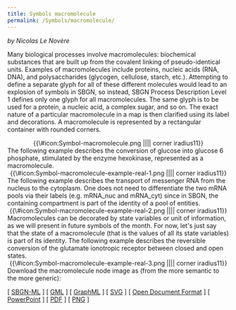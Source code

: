```yaml
---
title: Symbols macromolecule
permalink: /Symbols/macromolecule/
---
```


*by Nicolas Le Novère*

Many biological processes involve macromolecules: biochemical substances that are built up from the covalent linking of pseudo-identical units. Examples of macromolecules include proteins, nucleic acids (RNA, DNA), and polysaccharides (glycogen, cellulose, starch, etc.). Attempting to define a separate glyph for all of these different molecules would lead to an explosion of symbols in SBGN, so instead, SBGN Process Description Level 1 defines only one glyph for all macromolecules. The same glyph is to be used for a protein, a nucleic acid, a complex sugar, and so on. The exact nature of a particular macromolecule in a map is then clarified using its label and decorations. A macromolecule is represented by a rectangular container with rounded corners.

<center>
{{\#icon:Symbol-macromolecule.png |||| corner iradius11}}

</center>
The following example describes the conversion of glucose into glucose 6 phosphate, stimulated by the enzyme hexokinase, represented as a macromolecule.

<center>
{{\#icon:Symbol-macromolecule-example-real-1.png |||| corner iradius11}}

</center>
The following example describes the transport of messenger RNA from the nucleus to the cytoplasm. One does not need to differentiate the two mRNA pools via their labels (e.g. mRNA_nuc and mRNA_cyt) since in SBGN, the containing compartment is part of the identity of a pool of entities.

<center>
{{\#icon:Symbol-macromolecule-example-real-2.png |||| corner iradius11}}

</center>
Macromolecules can be decorated by state variables or unit of information, as we will present in future symbols of the month. For now, let's just say that the state of a macromolecule (that is the values of all its state variables) is part of its identity. The following example describes the reversible conversion of the glutamate ionotropic receptor between closed and open states.

<center>
{{\#icon:Symbol-macromolecule-example-real-3.png |||| corner iradius11}}

</center>
Download the macromolecule node image as (from the more semantic to the more generic):

\[ [SBGN-ML](/media:Symbol-macromolecule.sbgn "wikilink") \] \[ [GML](/media:Symbol-macromolecule.gml "wikilink") \] \[ [GraphML](/media:Symbol-macromolecule.graphml "wikilink") \] \[ [SVG](/media:Symbol-macromolecule.svg "wikilink") \] \[ [Open Document Format](/media:Symbol-macromolecule.odp "wikilink") \] \[ [PowerPoint](/media:Symbol-macromolecule.ppt "wikilink") \] \[ [PDF](/media:Symbol-macromolecule.pdf "wikilink") \] \[ [PNG](/media:Symbol-macromolecule.png "wikilink") \]